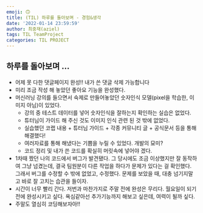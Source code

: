 ```yaml
---
emoji: 🙃
title: (TIL) 하루를 돌아보며 - 경험&생각
date: '2022-01-14 23:59:59'
author: 최중재(aziel)
tags: TIL TeamProject
categories: TIL PROJECT
---
```


## 하루를 돌아보며 ...

- 어제 못 다한 댓글페이지 완성!! 내가 쓴 댓글 삭제 가능합니다
- 미리 조금 작성 해 놓았던 좋아요 기능을 완성했다.
- 머신러닝 강의를 들으면서 숙제로 만들어놓았던 숫자인식 모델(pixel을 학습한, 이미지 아님)이 있었다.
  - 강의 중 테스트 데이터를 넣어 숫자인식을 잘하는지 확인하는 실습은 없었다.
  - 튜터님이 가이드 해 주신 것도 이미지 인식 관련 된 것 밖에 없었다.
  - 실습했던 코랩 내용 + 튜터님 가이드 + 각종 커뮤니티 글 + 공식문서 등을 통해 해결했다!
  - 여러자료를 통해 해냈다는 기쁨을 누릴 수 있었다. 개발의 묘미?
  - 코드 정리 및 내가 쓴 코드를 확실히 머릿속에 넣어야 겠다.
- 1차때 짰던 나의 코드에서 버그가 발견됐다. 그 당시에도 조금 이상했지만 잘 동작하여 그냥 넘겼는데, 결국 팀원분이 다른 작업을 하다가 문제가 있다는 걸 확인했다. 그래서 버그를 수정할 수 밖에 없었고, 수정했다. 문제를 보았을 때, 대충 넘기지말고 바로 잘 고치는 습관을 들이자.
- 시간이 너무 빨리 간다. 저번과 마찬가지로 주말 전에 완성은 무리다. 월요일이 되기전에 완성시키고 싶다. 욕심같아선 추가기능까지 해보고 싶은데, 여력이 될까 싶다.
- 주말도 열심히 코딩해보자아!!

```toc

```
